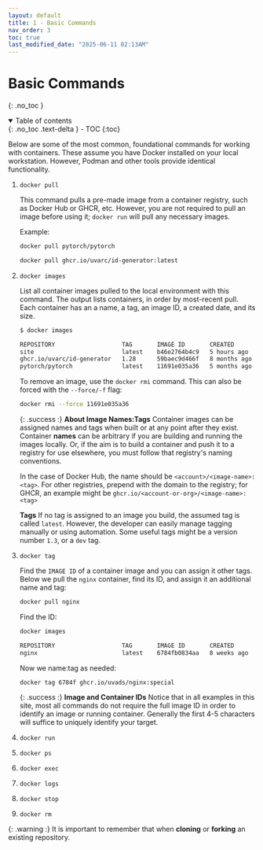 ```yaml
---
layout: default
title: 1 - Basic Commands
nav_order: 3
toc: true
last_modified_date: "2025-06-11 02:13AM"
---
```


# Basic Commands
{: .no_toc }

<details open markdown="block">
  <summary>
    Table of contents
  </summary>
  {: .no_toc .text-delta }
- TOC
{:toc}
</details>

Below are some of the most common, foundational commands for working with containers. These assume you have Docker installed on your local workstation. However, Podman and other tools provide identical functionality.

1. `docker pull`

    This command pulls a pre-made image from a container registry, such as Docker Hub or GHCR, etc. However, you are not required to pull an image before using it; `docker run` will pull any necessary images.

    Example:
    ```bash
    docker pull pytorch/pytorch
    ```

    ```bash
    docker pull ghcr.io/uvarc/id-generator:latest
    ```

2. `docker images`

    List all container images pulled to the local environment with this command. The output lists containers, in order by most-recent pull. Each container has an a name, a tag, an image ID, a created date, and its size.

    ```bash
    $ docker images

    REPOSITORY                   TAG       IMAGE ID       CREATED        SIZE
    site                         latest    b46e2764b4c9   5 hours ago    1.59GB
    ghcr.io/uvarc/id-generator   1.28      59baec9d466f   8 months ago   1.55GB
    pytorch/pytorch              latest    11691e035a36   5 months ago   11.70GB
    ```

    To remove an image, use the `docker rmi` command. This can also be forced with the `--force/-f` flag:

    ```bash
    docker rmi --force 11691e035a36
    ```

    {: .success :}
    **About Image Names:Tags**
    Container images can be assigned names and tags when built or at any point after they exist. Container **names** can be arbitrary if you are building and running the images locally. Or, if the aim is to build a container and push it to a registry for use elsewhere, you must follow that registry's naming conventions. 
    >
    In the case of Docker Hub, the name should be `<account>/<image-name>:<tag>`. For other registries, prepend with the domain to the registry; for GHCR, an example might be `ghcr.io/<account-or-org>/<image-name>:<tag>`
    >
    **Tags** If no tag is assigned to an image you build, the assumed tag is called `latest`. However, the developer can easily manage tagging manually or using automation. Some useful tags might be a version number `1.3`, or a `dev` tag. 

3. `docker tag`

    Find the `IMAGE ID` of a container image and you can assign it other tags. Below we pull the `nginx` container, find its ID, and assign it an additional name and tag:

    ```bash
    docker pull nginx
    ```

    Find the ID:

    ```bash
    docker images

    REPOSITORY                   TAG       IMAGE ID       CREATED        SIZE
    nginx                        latest    6784fb0834aa   8 weeks ago    281MB
    ```

    Now we name:tag as needed:
    ```bash
    docker tag 6784f ghcr.io/uvads/nginx:special
    ```

    {: .success :}
    **Image and Container IDs** Notice that in all examples in this site, most all commands do not require the full image ID in order to identify an image or running container. Generally the first 4-5 characters will suffice to uniquely identify your target.

1. `docker run`
2. `docker ps`
3. `docker exec`
4. `docker logs`
5. `docker stop`
6.  `docker rm`


{: .warning :}
It is important to remember that when **cloning** or **forking** an existing repository.


